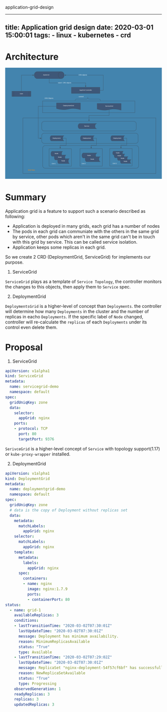 application-grid-design

---
title: Application grid design
date: 2020-03-01 15:00:01
tags: 
    - linux
    - kubernetes
    - crd
---

# Architecture

![application-grid.svg](../_resources/0ee9e58857ef4cb5bec1d84e795c75b6.svg)

# Summary

Application grid is a feature to support such a scenario described as following:

- Application is deployed in many grids, each grid has a number of nodes
- The pods in each grid can communiate with the others in the same grid by service, other pods which aren't in the same grid can't be in touch with this grid by service. This can be called service isolation.
- Application keeps some replicas in each grid.

So we create 2 CRD (DeploymentGrid, ServiceGrid) for implements our purpose.

1. ServiceGrid

`ServiceGrid` plays as a template of `Service Topology`, the controller monitors the changes to this objects, then apply them to `Service` spec.

2. DeploymentGrid

`DeploymentsGrid` is a higher-level of concept than `Deployments`. the controller will determine how many `Deployments` in the cluster and the number of replicas in eacho `Deployments`. If the specific label of `Node` changed, controller will re-calculate the `replicas` of each `Deployments` under its control even delete them.


# Proposal

1. ServiceGrid

```yaml
apiVersion: v1alpha1
kind: ServiceGrid
metadata:
  name: servicegrid-demo
  namespace: default
spec:
  gridUniqKey: zone
  data:
    selector:
      appGrid: nginx
    ports:
    - protocol: TCP
      port: 80
      targetPort: 9376
```
`SerivceGrid` is a higher-level concept of `Service` with topology support(1.17) or `kube-proxy-wrapper` installed.

2. DeploymentGrid

```yaml
apiVersion: v1alpha1
kind: DeploymentGrid
metadata:
  name: deploymentgrid-demo
  namespace: default
spec:
  gridUniqKey: zone
  # data is the copy of Deployment without replicas set
  data:
    metadata:
      matchLabels:
        appGrid: nginx
    selector:
      matchLabels:
        appGrid: nginx
    template:
      metadata:
        labels:
          appGrid: nginx
      spec:
        containers:
        - name: nginx
          image: nginx:1.7.9
          ports:
          - containerPort: 80
status:
  - name: grid-1
    availableReplicas: 3
    conditions:
    - lastTransitionTime: "2020-03-02T07:30:01Z"
      lastUpdateTime: "2020-03-02T07:30:01Z"
      message: Deployment has minimum availability.
      reason: MinimumReplicasAvailable
      status: "True"
      type: Available
    - lastTransitionTime: "2020-03-02T07:29:02Z"
      lastUpdateTime: "2020-03-02T07:30:01Z"
      message: ReplicaSet "nginx-deployment-54f57cf6bf" has successfully progressed.
      reason: NewReplicaSetAvailable
      status: "True"
      type: Progressing
    observedGeneration: 1
    readyReplicas: 3
    replicas: 3
    updatedReplicas: 3
```